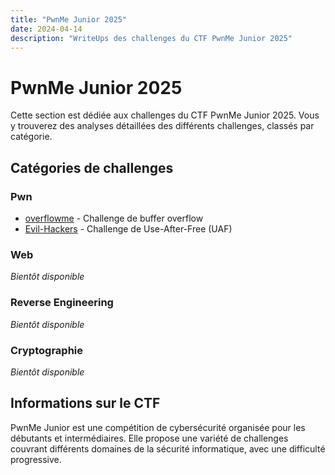 ```yaml
---
title: "PwnMe Junior 2025"
date: 2024-04-14
description: "WriteUps des challenges du CTF PwnMe Junior 2025"
---
```


# PwnMe Junior 2025

Cette section est dédiée aux challenges du CTF PwnMe Junior 2025. Vous y trouverez des analyses détaillées des différents challenges, classés par catégorie.

## Catégories de challenges

### Pwn
- [overflowme](/writeups/pwnme-junior/2024-04-14-pwnme-overflowme/) - Challenge de buffer overflow
- [Evil-Hackers](/writeups/pwnme-junior/2024-04-14-pwnme-evilhackers/) - Challenge de Use-After-Free (UAF)

### Web
*Bientôt disponible*

### Reverse Engineering
*Bientôt disponible*

### Cryptographie
*Bientôt disponible*

## Informations sur le CTF

PwnMe Junior est une compétition de cybersécurité organisée pour les débutants et intermédiaires. Elle propose une variété de challenges couvrant différents domaines de la sécurité informatique, avec une difficulté progressive. 